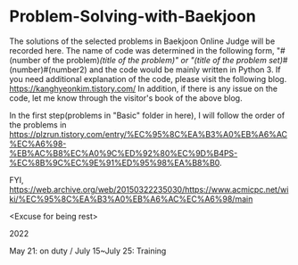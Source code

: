# Problem-Solving-with-Baekjoon
The solutions of the selected problems in Baekjoon Online Judge will be recorded here.
The name of code was determined in the following form, "#(number of the problem)_(title of the problem)" or "(title of the problem set)_#(number)#(number2) 
and the code would be mainly written in Python 3.
If you need additional explanation of the code, please visit the following blog. https://kanghyeonkim.tistory.com/
In addition, if there is any issue on the code, let me know through the visitor's book of the above blog.

In the first step(problems in "Basic" folder in here), I will follow the order of the problems in https://plzrun.tistory.com/entry/%EC%95%8C%EA%B3%A0%EB%A6%AC%EC%A6%98-%EB%AC%B8%EC%A0%9C%ED%92%80%EC%9D%B4PS-%EC%8B%9C%EC%9E%91%ED%95%98%EA%B8%B0.

FYI, https://web.archive.org/web/20150322235030/https://www.acmicpc.net/wiki/%EC%95%8C%EA%B3%A0%EB%A6%AC%EC%A6%98/main

\<Excuse for being rest\>

2022

May 21: on duty / July 15~July 25: Training
